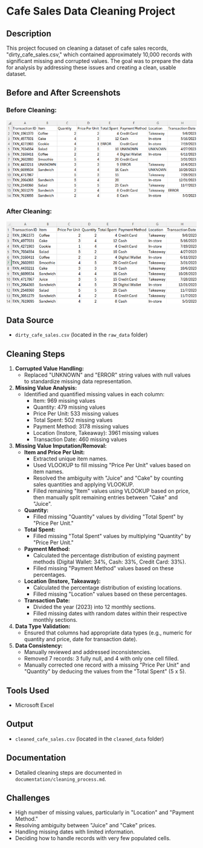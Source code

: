 # Cafe Sales Data Cleaning Project

## Description

This project focused on cleaning a dataset of cafe sales records, "dirty_cafe_sales.csv," which contained approximately 10,000 records with significant missing and corrupted values. The goal was to prepare the data for analysis by addressing these issues and creating a clean, usable dataset.
## Before and After Screenshots

### Before Cleaning:

![Before Cleaning](images/before.png)

### After Cleaning:

![After Cleaning](images/after.png)

## Data Source

* `dirty_cafe_sales.csv` (located in the `raw_data` folder)

## Cleaning Steps

1.  **Corrupted Value Handling:**
    * Replaced "UNKNOWN" and "ERROR" string values with null values to standardize missing data representation.
2.  **Missing Value Analysis:**
    * Identified and quantified missing values in each column:
        * Item: 969 missing values
        * Quantity: 479 missing values
        * Price Per Unit: 533 missing values
        * Total Spent: 502 missing values
        * Payment Method: 3178 missing values
        * Location (Instore, Takeaway): 3961 missing values
        * Transaction Date: 460 missing values
3.  **Missing Value Imputation/Removal:**
    * **Item and Price Per Unit:**
        * Extracted unique item names.
        * Used VLOOKUP to fill missing "Price Per Unit" values based on item names.
        * Resolved the ambiguity with "Juice" and "Cake" by counting sales quantities and applying VLOOKUP.
        * Filled remaining "Item" values using VLOOKUP based on price, then manually split remaining entries between "Cake" and "Juice".
    * **Quantity:**
        * Filled missing "Quantity" values by dividing "Total Spent" by "Price Per Unit."
    * **Total Spent:**
        * Filled missing "Total Spent" values by multiplying "Quantity" by "Price Per Unit."
    * **Payment Method:**
        * Calculated the percentage distribution of existing payment methods (Digital Wallet: 34%, Cash: 33%, Credit Card: 33%).
        * Filled missing "Payment Method" values based on these percentages.
    * **Location (Instore, Takeaway):**
        * Calculated the percentage distribution of existing locations.
        * Filled missing "Location" values based on these percentages.
    * **Transaction Date:**
        * Divided the year (2023) into 12 monthly sections.
        * Filled missing dates with random dates within their respective monthly sections.
4.  **Data Type Validation:**
    * Ensured that columns had appropriate data types (e.g., numeric for quantity and price, date for transaction date).
5.  **Data Consistency:**
    * Manually reviewed and addressed inconsistencies.
    * Removed 7 records: 3 fully null, and 4 with only one cell filled.
    * Manually corrected one record with a missing "Price Per Unit" and "Quantity" by deducing the values from the "Total Spent" (5 x 5).

## Tools Used

* Microsoft Excel

## Output

* `cleaned_cafe_sales.csv` (located in the `cleaned_data` folder)

## Documentation

* Detailed cleaning steps are documented in `documentation/cleaning_process.md`.

## Challenges

* High number of missing values, particularly in "Location" and "Payment Method."
* Resolving ambiguity between "Juice" and "Cake" prices.
* Handling missing dates with limited information.
* Deciding how to handle records with very few populated cells.
